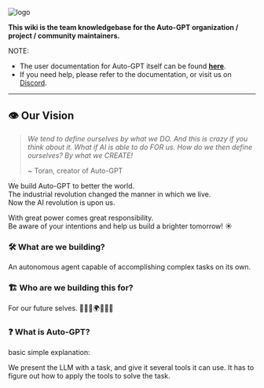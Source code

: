 
![logo](https://news.agpt.co/wp-content/uploads/2023/04/Logo_-_Auto_GPT-B-1200x544.png)

****This wiki is the team knowledgebase for the Auto-GPT organization / project / community maintainers.****

NOTE: 
- The user documentation for Auto-GPT itself can be found **[here](https://docs.agpt.co/)**. 
- If you need help, please refer to the documentation, or visit us on [Discord](https://discord.gg/autogpt).



- - -

## 👁️ Our Vision

> *We tend to define ourselves by what we DO.
  And this is crazy if you think about it.
  What if AI is able to do FOR us.
  How do we then define ourselves?
  By what we CREATE!*
>
> ~ Toran, creator of Auto-GPT

We build Auto-GPT to better the world.  
The industrial revolution changed the manner in which we live.  
Now the AI revolution is upon us.  

With great power comes great responsibility.  
Be aware of your intentions and help us build a brighter tomorrow! ☀️

### 🛠️ What are we building?

An autonomous agent capable of accomplishing complex tasks on its own.

### 🏗️ Who are we building this for? 

For our future selves. 🧑‍🤝‍🧑🌍🧑‍🤝‍🧑 

### ❓ What is Auto-GPT?

basic simple explanation:

We present the LLM with a task, and give it several tools it can use.
It has to figure out how to apply the tools to solve the task.

